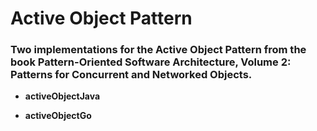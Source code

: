 # Active Object Pattern
### Two implementations for the Active Object Pattern from the book Pattern-Oriented Software Architecture, Volume 2: Patterns for Concurrent and Networked Objects.

+ **activeObjectJava**

+ **activeObjectGo**
